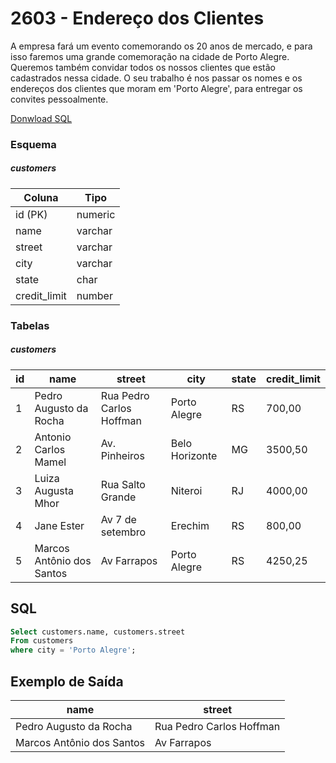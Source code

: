 # 2603 - Endereço dos Clientes

A empresa fará um evento comemorando os 20 anos de mercado, e para isso faremos uma grande comemoração na cidade de Porto Alegre.
Queremos também convidar todos os nossos clientes que estão cadastrados nessa cidade.
O seu trabalho é nos passar os nomes e os endereços dos clientes que moram em 'Porto Alegre', para entregar os convites pessoalmente.

[Donwload SQL](https://www.beecrowd.com.br/repository-sql/2603.sql)

### Esquema

##### customers

| Coluna       | Tipo    |
| ------------ | ------- |
| id (PK)      | numeric |
| name         | varchar |
| street       | varchar |
| city         | varchar |
| state        | char    |
| credit_limit | number  |

### Tabelas

##### customers

| id  | name                      | street                   | city           | state | credit_limit |
| --- | ------------------------- | ------------------------ | -------------- | ----- | ------------ |
| 1   | Pedro Augusto da Rocha    | Rua Pedro Carlos Hoffman | Porto Alegre   | RS    | 700,00       |
| 2   | Antonio Carlos Mamel      | Av. Pinheiros            | Belo Horizonte | MG    | 3500,50      |
| 3   | Luiza Augusta Mhor        | Rua Salto Grande         | Niteroi        | RJ    | 4000,00      |
| 4   | Jane Ester                | Av 7 de setembro         | Erechim        | RS    | 800,00       |
| 5   | Marcos Antônio dos Santos | Av Farrapos              | Porto Alegre   | RS    | 4250,25      |

## SQL

```sql
Select customers.name, customers.street
From customers
where city = 'Porto Alegre';
```

## Exemplo de Saída

| name                      | street                   |
| ------------------------- | ------------------------ |
| Pedro Augusto da Rocha    | Rua Pedro Carlos Hoffman |
| Marcos Antônio dos Santos | Av Farrapos              |
